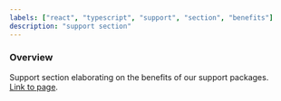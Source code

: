 ```yaml
---
labels: ["react", "typescript", "support", "section", "benefits"]
description: "support section"
---
```


### Overview

Support section elaborating on the benefits of our support packages.  
[Link to page](https://bit.dev/support-plans).

